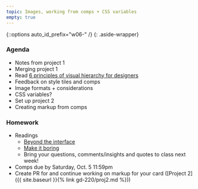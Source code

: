```yaml
---
topic: Images, working from comps + CSS variables
empty: true
---
```


{::options auto_id_prefix="w06-" /}
{: .aside-wrapper}
<!-- <span class="highlighter">
[W06 Slides](files/w06.min.pdf){:target="_blank"} (PDF, 147 KB)
</span> -->

### Agenda
- Notes from project 1
- Merging project 1
- Read [6 principles of visual hierarchy for designers](https://99designs.com/blog/tips/6-principles-of-visual-hierarchy/)
- Feedback on style tiles and comps
- Image formats + considerations
- CSS variables?
- Set up project 2
- Creating markup from comps

### Homework

- Readings
  - [Beyond the interface](https://voices.basedesign.com/beyond-the-interface-6ab9dd725c5d)
  - [Make it boring](https://jeremy.codes/blog/make-it-boring/)
  - Bring your questions, comments/insights and quotes to class next week!
- Comps due by Saturday, Oct. 5 11:59pm
- Create PR for and continue working on markup for your card ([Project 2]({{ site.baseurl }}{% link gd-220/proj2.md %}))
